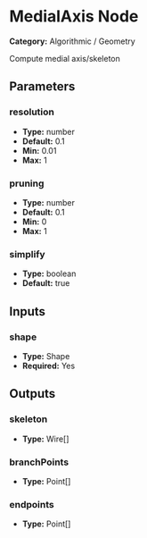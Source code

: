 
# MedialAxis Node

**Category:** Algorithmic / Geometry

Compute medial axis/skeleton

## Parameters


### resolution
- **Type:** number
- **Default:** 0.1
- **Min:** 0.01
- **Max:** 1



### pruning
- **Type:** number
- **Default:** 0.1
- **Min:** 0
- **Max:** 1



### simplify
- **Type:** boolean
- **Default:** true





## Inputs


### shape
- **Type:** Shape
- **Required:** Yes



## Outputs


### skeleton
- **Type:** Wire[]



### branchPoints
- **Type:** Point[]



### endpoints
- **Type:** Point[]




